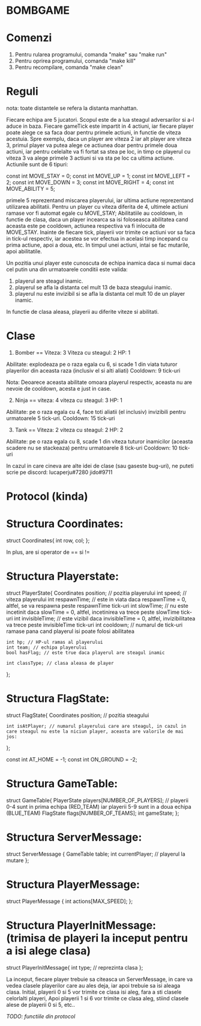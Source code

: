 BOMBGAME	
===========

Comenzi
=======
1. Pentru rularea programului, comanda "make" sau "make run"
2. Pentru oprirea programului, comanda "make kill"
3. Pentru recompilare, comanda "make clean"



Reguli
=======
nota: toate distantele se refera la distanta manhattan.

Fiecare echipa are 5 jucatori. Scopul este de a lua steagul adversarilor si a-l aduce in baza. 
Fiecare gameTick este impartit in 4 actiuni, iar fiecare player poate alege ce sa faca doar pentru primele actiuni, in functie de viteza acestuia.
Spre exemplu, daca un player are viteza 2 iar alt player are viteza 3, primul player va putea alege ce actiunea doar pentru primele doua actiuni, iar pentru celelalte va fi fortat sa stea pe loc, in timp ce playerul cu viteza 3 va alege primele 3 actiuni si va sta pe loc ca ultima actiune.
Actiunile sunt de 6 tipuri:

const int MOVE_STAY = 0;
const int MOVE_UP = 1;
const int MOVE_LEFT = 2;
const int MOVE_DOWN = 3;
const int MOVE_RIGHT = 4;
const int MOVE_ABILITY = 5;

primele 5 reprezentand miscarea playerului, iar ultima actiune reprezentand utilizarea abilitatii.
Pentru un player cu viteza diferita de 4, ultimele actiuni ramase vor fi automat egale cu MOVE_STAY;
Abilitatiile au cooldown, in functie de clasa, daca un player incearca sa isi foloseasca abilitatea cand aceasta este pe cooldown, actiunea respectiva va fi inlocuita de MOVE_STAY.
Inainte de fiecare tick, playerii vor trimite ce actiuni vor sa faca in tick-ul respectiv, iar acestea se vor efectua in acelasi timp incepand cu prima actiune, apoi a doua, etc. In timpul unei actiuni, intai se fac mutarile, apoi abilitatile.

Un pozitia unui player este cunoscuta de echipa inamica daca si numai daca cel putin una din urmatoarele conditii este valida:
1. playerul are steagul inamic.
2. playerul se afla la distanta cel mult 13 de baza steagului inamic.
3. playerul nu este invizibil si se afla la distanta cel mult 10 de un player inamic.

In functie de clasa aleasa, playerii au diferite viteze si abilitati.

Clase
=======
1. Bomber
==
Viteza: 3
Viteza cu steagul: 2
HP: 1

Abilitate: explodeaza pe o raza egala cu 6, si scade 1 din viata tuturor playerilor din aceasta raza (inclusiv el si alti aliati)
Cooldown: 9 tick-uri

Nota: Deoarece aceasta abilitate omoara playerul respectiv, aceasta nu are nevoie de cooldown, acesta e just in case.

2. Ninja
==
viteza: 4
viteza cu steagul: 3
HP: 1

Abilitate: pe o raza egala cu 4, face toti aliatii (el inclusiv) invizibili pentru urmatoarele 5 tick-uri.
Cooldown: 15 tick-uri

3. Tank
==
Viteza: 2
viteza cu steagul: 2
HP: 2

Abilitate: pe o raza egala cu 8, scade 1 din viteza tuturor inamicilor (aceasta scadere nu se stackeaza) pentru urmatoarele 8 tick-uri
Cooldown: 10 tick-uri


In cazul in care cineva are alte idei de clase (sau gaseste bug-uri), ne puteti scrie pe discord:
lucaperju#7280
jido#9711

Protocol (kinda)
=======

Structura Coordinates:
==

struct Coordinates{
	int row, col;
};

In plus, are si operator de == si !=

Structura Playerstate:
==

struct PlayerState{
	Coordinates position; // pozitia playerului
	int speed; // viteza playerului
	int respawnTime; // este in viata daca respawnTime = 0, altfel, se va respawna peste respawnTime tick-uri
	int slowTime; // nu este incetinit daca slowTime = 0, altfel, incetinirea va trece peste slowTime tick-uri
	int invisibleTime; // este vizibil daca invisibleTime = 0, altfel, invizibilitatea va trece peste invisibleTime tick-uri
	int cooldown; // numarul de tick-uri ramase pana cand playerul isi poate folosi abilitatea
	
	int hp; // HP-ul ramas al playerului
	int team; // echipa playerului
	bool hasFlag; // este true daca playerul are steagul inamic
	
	int classType; // clasa aleasa de player
};

Structura FlagState:
==

struct FlagState{
	Coordinates position; // pozitia steagului
	
	int isAtPlayer; // numarul playerului care are steagul, in cazul in care steagul nu este la niciun player, aceasta are valorile de mai jos:
};

const int AT_HOME = -1;
const int ON_GROUND = -2;

Structura GameTable:
==

struct GameTable{
	PlayerState players\[NUMBER_OF_PLAYERS]; // playerii 0-4 sunt in prima echipa (RED\_TEAM) iar playerii 5-9 sunt in a doua echipa (BLUE_TEAM)
	FlagState flags\[NUMBER_OF_TEAMS];
	int gameState;
};

Structura ServerMessage:
==

struct ServerMessage {
	GameTable table;
	int currentPlayer; // playerul la mutare
};

Structura PlayerMessage:
==

struct PlayerMessage {
	int actions\[MAX_SPEED];
};

Structura PlayerInitMessage: (trimisa de playeri la inceput pentru a isi alege clasa)
==

struct PlayerInitMessage{
	int type; // reprezinta clasa
};

La inceput, fiecare player trebuie sa citeasca un ServerMessage, in care va vedea clasele playerilor care au ales deja, iar apoi trebuie sa isi aleaga clasa.
Initial, playerii 0 si 5 vor trimite ce clasa isi aleg, fara a sti clasele celorlalti playeri, 
Apoi playerii 1 si 6 vor trimite ce clasa aleg, stiind clasele alese de playerii 0 si 5, 
etc..

*TODO: functiile din protocol*


